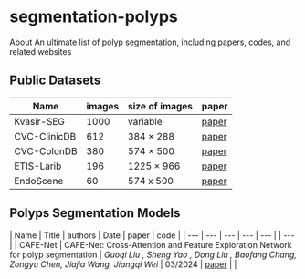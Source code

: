 # segmentation-polyps
About An ultimate list of polyp segmentation, including papers, codes, and related websites

##  Public Datasets 
| Name | images | size of images | paper |
| --- | --- | ---- | ---- |
| Kvasir-SEG | 1000 | variable |<a href="https://dl.acm.org/doi/10.1007/978-3-030-37734-2_37"> paper </a> |
| CVC-ClinicDB | 612 | 384 × 288 |<a href="http://doi.org/10.1016/j.compmedimag.2015.02.007"> paper </a>|
| CVC-ColonDB | 380 | 574 × 500 | <a href="https://ieeexplore.ieee.org/document/7294676">paper</a>|
| ETIS-Larib | 196 | 1225 × 966 | <a href="http://refhub.elsevier.com/S0010-4825(20)30450-9/sref38">paper</a> |
| EndoScene | 60 |  574 x 500 | <a href="http://doi.org/10.1155/2017/4037190">paper</a>|

## Polyps Segmentation Models 
| Name | Title | authors |  Date | paper | code |
| --- | --- | --- | --- | --- | | --- |
| CAFE-Net | CAFE-Net: Cross-Attention and Feature Exploration Network for polyp segmentation |<i> Guoqi Liu , Sheng Yao , Dong Liu , Baofang Chang, Zongyu Chen, Jiajia Wang, Jiangqi Wei</i> | 03/2024 | <a href="https://linkinghub.elsevier.com/retrieve/pii/S095741742302256X">paper</a> | |



